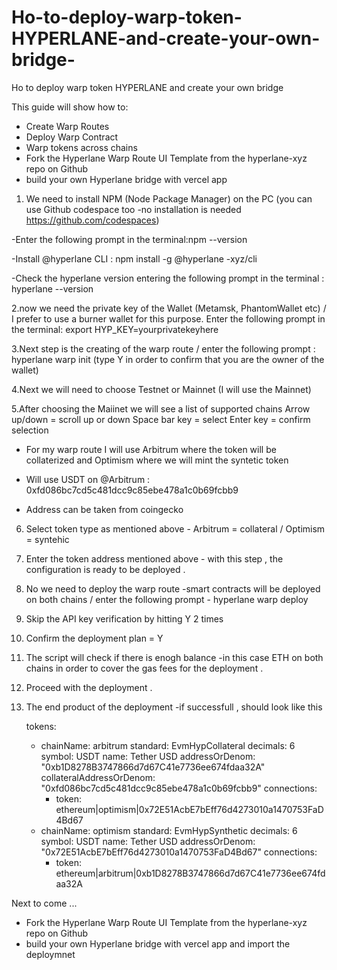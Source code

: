 # Ho-to-deploy-warp-token-HYPERLANE-and-create-your-own-bridge-
Ho to deploy warp token HYPERLANE and create your own bridge 

This guide will show  how to:

- Create Warp Routes
- Deploy Warp Contract
- Warp tokens across chains
- Fork the Hyperlane Warp Route UI Template from the hyperlane-xyz repo on Github
- build your own Hyperlane bridge with vercel app 

1. We need to install  NPM (Node Package Manager) on the PC (you can use Github codespace too -no installation is needed https://github.com/codespaces)

-Enter the following prompt in the terminal:npm --version 

-Install @hyperlane CLI : npm install -g @hyperlane -xyz/cli

-Check the hyperlane version entering the following prompt in the terminal : hyperlane --version

2.now we need the private key of the Wallet (Metamsk, PhantomWallet etc) / I prefer to use a burner wallet for this purpose. Enter the following prompt in the terminal:
 export HYP_KEY=yourprivatekeyhere
 
3.Next step is the creating of the warp route / enter the following prompt : hyperlane warp init (type Y in order to confirm that you are the owner of the wallet)
 
4.Next we will need to choose Testnet or Mainnet (I will use the Mainnet)
 
5.After choosing the Maiinet we will see a list of supported chains
 Arrow up/down = scroll up or down 
 Space bar key = select 
 Enter key = confirm selection
 
 - For my warp route I will use Arbitrum where the token will be  collaterized and Optimism where we will mint the syntetic token
 

 - Will use USDT on @Arbitrum : 0xfd086bc7cd5c481dcc9c85ebe478a1c0b69fcbb9 
 - Address can be taken  from coingecko

6. Select token type as mentioned above - Arbitrum = collateral / Optimism = syntehic
7. Enter the token address mentioned above - with this step , the configuration is ready to be deployed .
8. No we need to deploy the warp route -smart contracts will be deployed on both chains / enter the following prompt - hyperlane warp deploy 
9. Skip the API key verification by hitting Y 2 times
10. Confirm the deployment plan = Y
11. The script will check if there is enogh balance -in this case ETH on both chains in order to cover the gas fees for the deployment .
12. Proceed with the deployment .
13. The end product of the deployment -if successfull , should look like this

    tokens:
      - chainName: arbitrum
        standard: EvmHypCollateral
        decimals: 6
        symbol: USDT
        name: Tether USD
        addressOrDenom: "0xb1D8278B3747866d7d67C41e7736ee674fdaa32A"
        collateralAddressOrDenom: "0xfd086bc7cd5c481dcc9c85ebe478a1c0b69fcbb9"
        connections:
          - token: ethereum|optimism|0x72E51AcbE7bEff76d4273010a1470753FaD4Bd67
      - chainName: optimism
        standard: EvmHypSynthetic
        decimals: 6
        symbol: USDT
        name: Tether USD
        addressOrDenom: "0x72E51AcbE7bEff76d4273010a1470753FaD4Bd67"
        connections:
          - token: ethereum|arbitrum|0xb1D8278B3747866d7d67C41e7736ee674fdaa32A
       
            
     
       
  Next to come ...
- Fork the Hyperlane Warp Route UI Template from the hyperlane-xyz repo on Github
- build your own Hyperlane bridge with vercel app and import the deploymnet 
    

